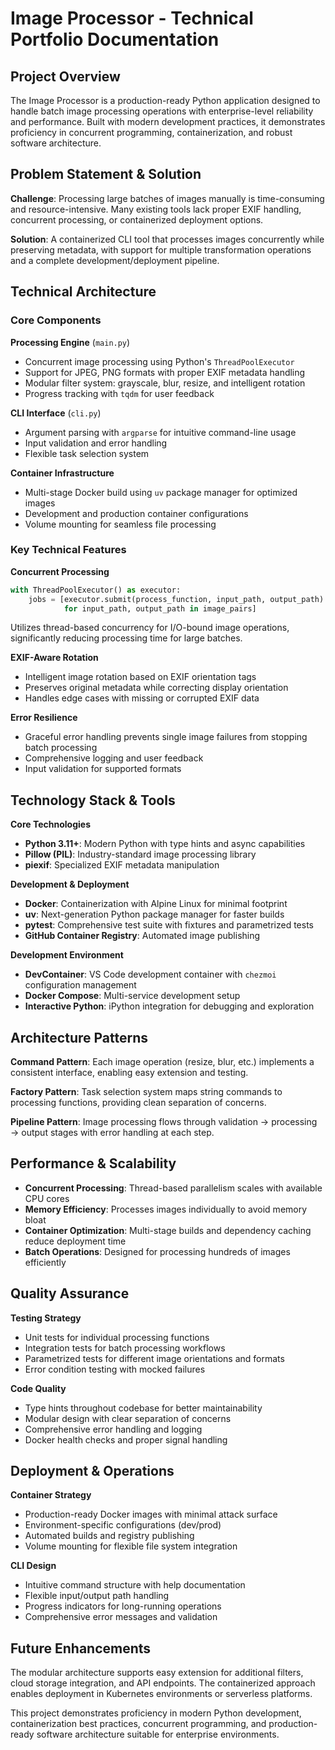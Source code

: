 # Image Processor - Technical Portfolio Documentation

## Project Overview

The Image Processor is a production-ready Python application designed to handle batch image processing operations with enterprise-level reliability and performance. Built with modern development practices, it demonstrates proficiency in concurrent programming, containerization, and robust software architecture.

## Problem Statement & Solution

**Challenge**: Processing large batches of images manually is time-consuming and resource-intensive. Many existing tools lack proper EXIF handling, concurrent processing, or containerized deployment options.

**Solution**: A containerized CLI tool that processes images concurrently while preserving metadata, with support for multiple transformation operations and a complete development/deployment pipeline.

## Technical Architecture

### Core Components

**Processing Engine** (`main.py`)

- Concurrent image processing using Python's `ThreadPoolExecutor`
- Support for JPEG, PNG formats with proper EXIF metadata handling
- Modular filter system: grayscale, blur, resize, and intelligent rotation
- Progress tracking with `tqdm` for user feedback

**CLI Interface** (`cli.py`)

- Argument parsing with `argparse` for intuitive command-line usage
- Input validation and error handling
- Flexible task selection system

**Container Infrastructure**

- Multi-stage Docker build using `uv` package manager for optimized images
- Development and production container configurations
- Volume mounting for seamless file processing

### Key Technical Features

**Concurrent Processing**

```python
with ThreadPoolExecutor() as executor:
    jobs = [executor.submit(process_function, input_path, output_path)
            for input_path, output_path in image_pairs]
```

Utilizes thread-based concurrency for I/O-bound image operations, significantly reducing processing time for large batches.

**EXIF-Aware Rotation**

- Intelligent image rotation based on EXIF orientation tags
- Preserves original metadata while correcting display orientation
- Handles edge cases with missing or corrupted EXIF data

**Error Resilience**

- Graceful error handling prevents single image failures from stopping batch processing
- Comprehensive logging and user feedback
- Input validation for supported formats

## Technology Stack & Tools

**Core Technologies**

- **Python 3.11+**: Modern Python with type hints and async capabilities
- **Pillow (PIL)**: Industry-standard image processing library
- **piexif**: Specialized EXIF metadata manipulation

**Development & Deployment**

- **Docker**: Containerization with Alpine Linux for minimal footprint
- **uv**: Next-generation Python package manager for faster builds
- **pytest**: Comprehensive test suite with fixtures and parametrized tests
- **GitHub Container Registry**: Automated image publishing

**Development Environment**

- **DevContainer**: VS Code development container with `chezmoi` configuration management
- **Docker Compose**: Multi-service development setup
- **Interactive Python**: iPython integration for debugging and exploration

## Architecture Patterns

**Command Pattern**: Each image operation (resize, blur, etc.) implements a consistent interface, enabling easy extension and testing.

**Factory Pattern**: Task selection system maps string commands to processing functions, providing clean separation of concerns.

**Pipeline Pattern**: Image processing flows through validation → processing → output stages with error handling at each step.

## Performance & Scalability

- **Concurrent Processing**: Thread-based parallelism scales with available CPU cores
- **Memory Efficiency**: Processes images individually to avoid memory bloat
- **Container Optimization**: Multi-stage builds and dependency caching reduce deployment time
- **Batch Operations**: Designed for processing hundreds of images efficiently

## Quality Assurance

**Testing Strategy**

- Unit tests for individual processing functions
- Integration tests for batch processing workflows
- Parametrized tests for different image orientations and formats
- Error condition testing with mocked failures

**Code Quality**

- Type hints throughout codebase for better maintainability
- Modular design with clear separation of concerns
- Comprehensive error handling and logging
- Docker health checks and proper signal handling

## Deployment & Operations

**Container Strategy**

- Production-ready Docker images with minimal attack surface
- Environment-specific configurations (dev/prod)
- Automated builds and registry publishing
- Volume mounting for flexible file system integration

**CLI Design**

- Intuitive command structure with help documentation
- Flexible input/output path handling
- Progress indicators for long-running operations
- Comprehensive error messages and validation

## Future Enhancements

The modular architecture supports easy extension for additional filters, cloud storage integration, and API endpoints. The containerized approach enables deployment in Kubernetes environments or serverless platforms.

This project demonstrates proficiency in modern Python development, containerization best practices, concurrent programming, and production-ready software architecture suitable for enterprise environments.
